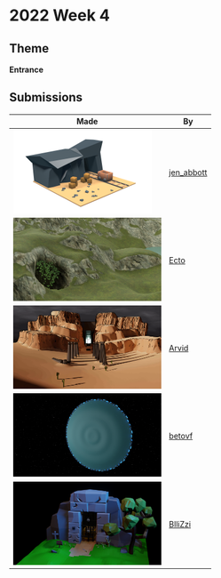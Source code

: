 # 2022 Week 4


## Theme

**Entrance**


## Submissions

| Made | By |
|------|----|
| <img src="./jen_abbott/jen-abbott-mine-entrance-jan2022.png" height="150" /> | [jen_abbott](./jen_abbott/) |
| <img src="./Ecto/unknown.png" height="150" /> | [Ecto](./Ecto/) |
| <img src="./Arvid/entrance.gif" height="150" /> | [Arvid](./Arvid/) |
| <img src="./betovf/the-expanse-ring.png" height="150" /> | [betovf](./betovf/) |
| <img src="./BlliZzi/BlliZzi_Entrance.png" height="150" /> | [BlliZzi](./BlliZzi/) |
